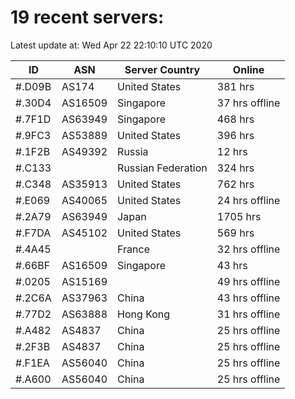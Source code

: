 # 19 recent servers:

Latest update at: Wed Apr 22 22:10:10 UTC 2020

| ID | ASN | Server Country | Online |
| -- | --- | -------------- | ------ |
| #.D09B | AS174 | United States | 381 hrs |
| #.30D4 | AS16509 | Singapore | 37 hrs offline |
| #.7F1D | AS63949 | Singapore | 468 hrs |
| #.9FC3 | AS53889 | United States | 396 hrs |
| #.1F2B | AS49392 | Russia | 12 hrs |
| #.C133 |  | Russian Federation | 324 hrs |
| #.C348 | AS35913 | United States | 762 hrs |
| #.E069 | AS40065 | United States | 24 hrs offline |
| #.2A79 | AS63949 | Japan | 1705 hrs |
| #.F7DA | AS45102 | United States | 569 hrs |
| #.4A45 |  | France | 32 hrs offline |
| #.66BF | AS16509 | Singapore | 43 hrs |
| #.0205 | AS15169 |  | 49 hrs offline |
| #.2C6A | AS37963 | China | 43 hrs offline |
| #.77D2 | AS63888 | Hong Kong | 31 hrs offline |
| #.A482 | AS4837 | China | 25 hrs offline |
| #.2F3B | AS4837 | China | 25 hrs offline |
| #.F1EA | AS56040 | China | 25 hrs offline |
| #.A600 | AS56040 | China | 25 hrs offline |

